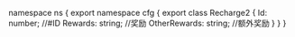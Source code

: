 namespace ns {
	export namespace cfg {
		export class Recharge2 {
			Id: number;		//#ID
			Rewards: string;		//奖励
			OtherRewards: string;		//额外奖励
		}
	}
}